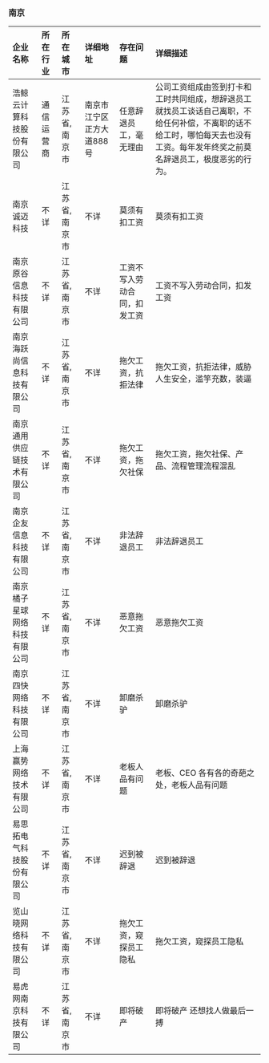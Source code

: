 ### 南京
| 企业名称 | 所在行业 | 所在城市 | 详细地址 | 存在问题 | 详细描述 |
| :----- | :------ | :------ | :------ | :----- | :------ |
浩鲸云计算科技股份有限公司|通信运营商|江苏省,南京市|南京市江宁区正方大道888号|任意辞退员工，毫无理由|公司工资组成由签到打卡和工时共同组成，想辞退员工就找员工谈话自己离职，不给任何补偿，不离职的话不给工时，哪怕每天去也没有工资。每年发年终奖之前莫名辞退员工，极度恶劣的行为。
南京诚迈科技|不详|江苏省,南京市|不详|莫须有扣工资|莫须有扣工资
南京原谷信息科技有限公司|不详|江苏省,南京市|不详|工资不写入劳动合同，扣发工资|工资不写入劳动合同，扣发工资
南京海跃尚信息科技有限公司|不详|江苏省,南京市|不详|拖欠工资，抗拒法律|拖欠工资，抗拒法律，威胁人生安全，滥竽充数，装逼
南京通用供应链技术有限公司|不详|江苏省,南京市|不详|拖欠工资，拖欠社保|拖欠工资，拖欠社保、产品、流程管理流程混乱
南京企友信息科技有限公司|不详|江苏省,南京市|不详|非法辞退员工|非法辞退员工
南京橘子星球网络科技有限公司|不详|江苏省,南京市|不详|恶意拖欠工资|恶意拖欠工资
南京四快网络科技有限公司|不详|江苏省,南京市|不详|卸磨杀驴|卸磨杀驴
上海赢势网络技术有限公司|不详|江苏省,南京市|不详|老板人品有问题|老板、CEO 各有各的奇葩之处，老板人品有问题
易思拓电气科技股份有限公司|不详|江苏省,南京市|不详|迟到被辞退|迟到被辞退
览山晓网络科技有限公司|不详|江苏省,南京市|不详|拖欠工资，窥探员工隐私|拖欠工资，窥探员工隐私
易虎网南京科技有限公司|不详|江苏省,南京市|不详|即将破产|即将破产 还想找人做最后一搏
